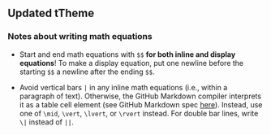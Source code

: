 ## Updated tTheme

### Notes about writing math equations

- Start and end math equations with `$$` **for both inline and display equations**! To make a display equation, put one newline before the starting `$$` a newline after the ending `$$`.

- Avoid vertical bars `|` in any inline math equations (i.e., within a paragraph of text). Otherwise, the GitHub Markdown compiler interprets it as a table cell element (see GitHub Markdown spec [here](https://github.github.com/gfm/)). Instead, use one of `\mid`, `\vert`, `\lvert`, or `\rvert` instead. For double bar lines, write `\|` instead of `||`.
